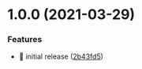 # 1.0.0 (2021-03-29)


### Features

* 🎉 initial release ([2b43fd5](https://github.com/Lchemist/TypeGuards/commit/2b43fd525db4230f07cc71105a0fd2775c6d416c))
